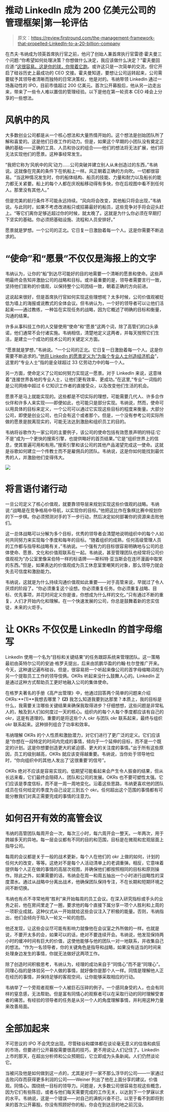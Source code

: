 # 推动 LinkedIn 成为 200 亿美元公司的管理框架|第一轮评估

> 原文：<https://review.firstround.com/the-management-framework-that-propelled-LinkedIn-to-a-20-billion-company>

在杰夫·韦纳成为领英首席执行官之前，他问了创始人兼首席执行官雷德·霍夫曼三个问题:“你希望如何处理决策？你想做什么决定，我应该做什么决定？”霍夫曼回应道:“[这很容易。这是你的球，你带着它跑](https://www.linkedin.com/pulse/20121105142234-22330283-set-up-for-success-it-s-your-ball-you-run-with-it?trk=mp-reader-card "null")。或许这只是一次简单的交流，但它开启了硅谷历史上最成功的 CEO 交接。霍夫曼知道，要想让公司运转起来，公司需要赋予其领导者清晰而独特的日常决策权，他是对的。韦纳带领 LinkedIn 通过一场轰动性的 IPO，目前市值超过 200 亿美元。首次公开募股后，他从另一边走出来，带来了一些令人难以置信的管理经验。以下是他在第一轮资本 CEO 峰会上分享的一些想法。

# 风帆中的风

大多数创业公司都是从一个核心想法和大量热情开始的。这个想法是创始团队所了解和喜爱的。这是他们日夜工作的动力。但是，如果这个早期的小团队没有奠定正确的基础——正确的工具、人员和协议的组合——他们的想法将无法扩展，他们将无法实现他们的愿景。这种事经常发生。

“我把它称为‘风帆中的风’动力……公司突破并建立别人从未创造过的东西，”韦纳说。这就像在完美的条件下在帆船上一样。风正朝着正确的方向吹。一切都很容易。“当这种情况发生时，你的船体结构、船员的技能、力量和耐力以及船长的能力都无关紧要。船上的每个人都在庆祝船移动得有多快，你在后视图中看不到任何人。那里没有其他人。”

但是完美的航行条件不可能永远持续。“风向将会改变，其他船只将会出现，”韦纳说。与此同时，如果不考虑改进船只或招募最好的船员，这些竞争对手将会迎头赶上。“等它们离你足够近超过你的时候，就太晚了。这就是为什么你必须在早期打下坚实的基础。你必须把基础设施、流程和人员安排好。”

愿景就是梦想。一个公司的正北。它日复一日激励着每一个人。这是你需要不断追求的。

# “使命”和“愿景”不仅仅是海报上的文字

韦纳认为，让你的“船”到达尽可能好的目的地需要一个清晰的愿景和使命。这些声明最终会告知并激励公司的战略和目标。或许最重要的是，领导者需要言行一致，坚持他们宣称的价值观，以保持整个公司团结一致，朝着正确的方向前进。

这说起来很好，但是首席执行官如何实现这些理想呢？太多时候，公司价值观被贬低为墙上的海报或说教式的全体会议。但韦纳认为，一个好的领导者可以让他们活起来——通过教练，一种旨在实现任务的战略，因为它概述了明确的目标和衡量，沟通的结果。

许多从事科技工作的人交替使用“使命”和“愿景”这两个词，除了高管们的口头承诺，他们通常不会付诸实施。韦纳相信，清楚地定义这两者，并每天按照它们生活，是建立一个成功的技术公司的关键定义方面。

“愿景就是梦想，”韦纳说。“一个公司的正北。它日复一日激励着每一个人。这是你需要不断追求的。”[他将 LinkedIn 的愿景定义为“为每个专业人士创造经济机会](https://www.linkedin.com/pulse/20121210053039-22330283-the-future-of-linkedin-and-the-economic-graph "null")”，这里的“专业人士”指的是全球超过 33 亿劳动力中的每一个人。

另一方面，使命定义了公司如何努力实现这一愿景。对于 LinkedIn 来说，这意味着“连接世界各地的专业人士，让他们更有效率、更成功。”在这里,“专业”一词指的是公司网络中超过 6 亿知识工作者的直接受众，以及改变他们生活的机会。

愿景不是马上就能实现的。这些都是不切实际的理想，可能需要几代人、许多合作伙伴和许多人来实现——即便如此，也可能只是部分实现。韦纳说，然而，使命可以用具体的目标来定义，一个公司可以通过它实现这些目标的程度来衡量。大部分公司，即使是创业公司，也只会有这个或者那个。但是，一个没有参考公司实际所做的愿景是脱离现实的，可能无法达到激励和组织员工的目的。

韦纳将谷歌作为一家公司的主要例子，该公司的使命包括有效愿景声明的特征:它不是“成为一个更快的搜索引擎，也提供略好的首页结果。”它是“组织世界上的信息，使其普遍可用和有用。”搜索引擎和该公司的其他产品渴望完成这一使命。这就是谷歌如何建立一个传教士而不是雇佣兵的团队。韦纳说，这是你如何能找到最优秀的人，并激励他们变得伟大。

![](img/1f8f294355113cf6b019d11cc937be47.png)

# 将言语付诸行动

一旦公司定义了核心价值观，就要靠领导层来规划实现这些价值观的战略。韦纳说:“战略是在竞争格局中导航，以实现你的目标。”他把这比作在象棋比赛中规划你的下一步棋。你必须预测对手的下一步行动，然后决定如何部署你的资源来击败他们。

这一总体战略可以分解为多个目标，优秀的领导者会清楚地说明组织中的每个人如何共同努力来实现每个季度和每年的目标。“随着组织的成熟，任何高级管理人员的工作都与指导和战略有关，”韦纳说。一个强有力的目标很容易明确地与公司的总体使命、愿景、文化和价值观联系在一起。韦纳说，甚至管理团队也经常将公司价值观视为“办公室里像呆伯特一样的标语牌——斯科特·亚当斯会在连环漫画中取笑的东西。”但是，如果表达的价值观成为员工休息室里嘲笑的对象，那么领导力就会失去可信度和激励能力。

韦纳说，这就是为什么持续沟通价值观如此重要——对于高管来说，早就过了令人厌烦的阶段了。“你必须重复这个设想。你必须重复任务。你必须重复战略、目标、优先事项，并花时间定义你是谁，你想成为什么样的文化。”只有通过不断的重复，人们才开始内化和理解。在一个快速发展的公司，你总是鼓舞着新的忠实信徒，未来的火炬手。

# 让 OKRs 不仅仅是 LinkedIn 的首字母缩写

LinkedIn 使用一个名为“目标和关键结果”的任务跟踪系统来管理团队。这一策略最初由英特尔公司的安迪·格罗夫提出，后来由凯鹏华盈的约翰·杜尔登推广开来。今天，这种速记遍布硅谷。但是，很容易把一个听起来像公司的首字母缩略词视为另一个提取员工工作的领导伎俩。OKRs 听起来没什么鼓舞人心的。LinkedIn 正是通过这种方式帮助员工更好地融入公司的集体使命。

在格罗夫著名的手册《高产出管理》中，他通过回答两个简单的问题来介绍 OKRs:**(1)**我想去哪里？ **(2)** 我怎么知道我要到达那里？本质上，我的目标是什么，我需要关注哪些关键结果来确保我取得进步？仔细想想，这些问题是非常私人的，触及到人们如何度过一天的核心。组织内的每个人每个季度都应该有自己的 okr，这是有道理的。重要的是将这些个人 okr 与团队 okr 联系起来，最终与组织 okr 联系起来。这种排列组合了功率和效率。

韦纳理解 OKRs 的个人性质和激励潜力，对它们进行了更广泛的定义。它们应该是“你想在一段特定的时间内完成的事情，倾向于一个延伸的目标，而不是一个既定的计划。这是你想要创造更大的紧迫感、更大的关注度的事情。”出于所有这些原因，员工的级别越高，OKRs 就应该变得越重要。韦纳说，当你处于领导地位时，“你向组织中的其他人发出了‘这很重要’的信号”。

OKRs 绝对不应该是容易实现的。低期望可能看起来会产生令人振奋的结果，但从长远来看，它们最终会阻碍人、团队和公司的发展。OKRs 也不要可塑性太强。它们应该是季度信标，而不是一周一周地变化。沿着这些思路，韦纳更喜欢他的团队成员在任何给定的季度为自己设定三到五个 okr。任何超出这个范围的事情都有可能分散我们对真正需要完成的事情的注意力。

# 如何召开有效的高管会议

韦纳的高管团队每周开会一次，每次三小时，每六周开会一整天。一年两次，用于跨越多天的异地。每一层会议都有不同的目的和范围，目标是在微观和宏观层面上指导公司。

每周的会议都是关于一般的战术更新，每个人在他们的 okr 上做的如何，计划的任何大的改变，等等。这绝对不是每个人活动清单上的老调重弹。相反，它意味着提供每个人正在做的事情的高层次视图，并确保他们都按照相同的目标和原则操作。除此之外，如果需要的话，韦纳会在周一和周五抽出一个小时进行战略性的深度潜水。通过从战略中分离出战术，他确保团队保持专注，不在长期和短期环境之间不断切换。

韦纳也有点不寻常地用“胜利”来开始每周的员工会议。在深入研究指标或手头的业务之前，他在房间里走了一圈，要求他的每个直接下属分享一项个人胜利和上周的一项职业成就。这种仪式从一开始就给这些会议注入了积极的能量。否则，韦纳指出，他们会倾向于陷入一轮又一轮的抱怨。

他还发现，让这些会议尽可能有影响力就像他在会议室之外所做的一样。也就是说，不要开太多的会，如果可以的话，绝对不要连续开会。韦纳说，他发现保持两小时的缓冲时间有巨大的价值，这使他能够与他的团队一对一地联系，并收集自己的想法。“作为一名领导者，你的关键角色是指导和战略，如果没有适当的时间来处理身边发生的事情，你就无法做好这两项工作。

除了创造时间积极思考，韦纳认为，经理的成功来自于“同情心”而不是“同理心”。同理心指的是体验另一个人做的事情，就好像你是那个人一样。同情是理解他人正在经历的事情，并保持足够的客观空间，让你能够采取相应的行动。

韦纳举了一个旁观者观察一个人被巨石压碎的例子。一个感同身受的人，也会有同样的窒息感，无法帮助。但是富有同情心的观察者可以在采取行动的同时理解受害者的痛苦。有经验的领导者的任务是从另一个人的角度理解事情，并利用这种力量来改善局面。

# 全部加起来

不可思议的 IPO 不会凭空出现。尽管硅谷和媒体都在谈论毫无意义的估值和疯狂的市场，但要进行公开募股需要很高的技巧，更不用说让人们记住了。LinkedIn 上市的那天，在超出分析师和公众预期后，它立即成为头条新闻。人们仍然谈论它。

当被问及他是如何做到这一点的，尤其是对于一家不那么浮华的公司——一家通过击败闪存而获得更多利润的公司——Weiner 列出了他在上面分享的建议。价值观。同情心。围绕统一目标的领导力。问题是，大多数公司很容易忽视这些概念，因为它们有些陈旧，或者与他们每天需要完成的工作无关，以达到下一个梦寐以求的水平。韦纳说，这是一个错误——对自己的满帆兴奋不已，以至于看不到即将到来的首次公开募股。你没有照顾好你的船，你会在到达目的地之前沉没。